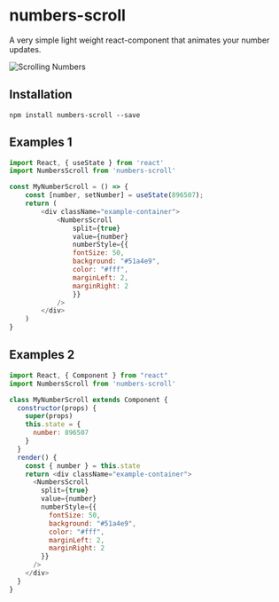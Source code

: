 # numbers-scroll

A very simple light weight react-component that animates your number updates.

![Scrolling Numbers](https://www.webfunny.cn/resource/scroll.gif)

## Installation

`npm install numbers-scroll --save`


## Examples 1


```javascript
import React, { useState } from 'react'
import NumbersScroll from 'numbers-scroll'

const MyNumberScroll = () => {
    const [number, setNumber] = useState(896507);
    return (
        <div className="example-container">
            <NumbersScroll
                split={true}
                value={number}
                numberStyle={{
                fontSize: 50,
                background: "#51a4e9",
                color: "#fff",
                marginLeft: 2,
                marginRight: 2
                }}
            />
        </div>
    )
}
```

## Examples 2

```javascript
import React, { Component } from "react"
import NumbersScroll from 'numbers-scroll'

class MyNumberScroll extends Component {
  constructor(props) {
    super(props)
    this.state = {
      number: 896507
    }
  }
  render() {
    const { number } = this.state
    return <div className="example-container">
      <NumbersScroll
        split={true}
        value={number}
        numberStyle={{
          fontSize: 50,
          background: "#51a4e9",
          color: "#fff",
          marginLeft: 2,
          marginRight: 2
        }}
      />
    </div>
  }
}
```
